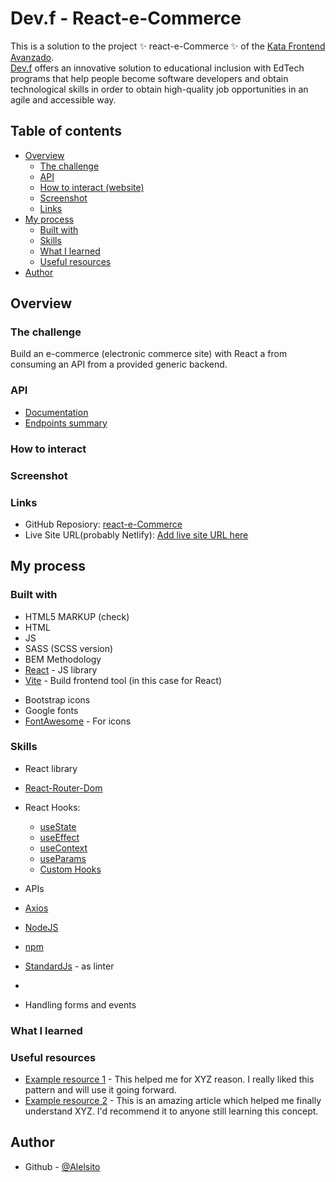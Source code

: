 # Dev.f - React-e-Commerce

This is a solution to the project ✨ react-e-Commerce ✨ of the [Kata Frontend Avanzado](https://www.devf.la/master/encoding/mx).\
[Dev.f](https://www.devf.la/) offers an innovative solution to educational inclusion with EdTech programs that help people become software developers and obtain technological skills in order to obtain high-quality job opportunities in an agile and accessible way. 

## Table of contents

- [Overview](#overview)
  - [The challenge](#the-challenge)
  - [API](#api)
  - [How to interact (website)](#how-to-interact)
  - [Screenshot](#screenshot)
  - [Links](#links)
- [My process](#my-process)
  - [Built with](#built-with)
  - [Skills](#skills)
  - [What I learned](#what-i-learned)
  - [Useful resources](#useful-resources)
- [Author](#author)

## Overview

### The challenge

Build an e-commerce (electronic commerce site) with React a
from consuming an API from a provided generic backend.

### API

- [Documentation](https://documenter.getpostman.com/view/807695/Tzm6jvYY)
- [Endpoints summary](https://ecomerce-master.herokuapp.com/docs)

### How to interact

### Screenshot

### Links

- GitHub Reposiory: [react-e-Commerce](https://github.com/Alelsito/react-e-Commerce)
- Live Site URL(probably Netlify): [Add live site URL here]()

## My process

### Built with

- HTML5 MARKUP (check)
- HTML
- JS
- SASS (SCSS version)
- BEM Methodology
- [React](https://reactjs.org/) - JS library
- [Vite](https://vitejs.dev/) - Build frontend tool (in this case for React)
<!-- - Bootstrap -->
- Bootstrap icons
- Google fonts
- [FontAwesome](https://fontawesome.com/) - For icons


### Skills

- React library
- [React-Router-Dom](https://reactrouter.com/en/main)
- React Hooks:
    - [useState](https://reactjs.org/docs/hooks-state.html)
    - [useEffect](https://reactjs.org/docs/hooks-effect.html)
    - [useContext](https://reactjs.org/docs/hooks-reference.html#usecontext)
    - [useParams](https://reactrouter.com/en/main/hooks/use-params)
    - [Custom Hooks](https://reactjs.org/docs/hooks-custom.html)
- APIs
- [Axios](https://axios-http.com/docs/intro)
- [NodeJS](https://nodejs.org/en/)
- [npm](https://www.npmjs.com/)
- [StandardJs](https://standardjs.com/) - as linter

- 

- Handling forms and events

### What I learned


<!-- ```html
<h1>Some HTML code I'm proud of</h1>
```
```css
.proud-of-this-css {
  color: papayawhip;
}
```
```js
const proudOfThisFunc = () => {
  console.log('🎉')
}
``` -->

### Useful resources

- [Example resource 1](https://www.example.com) - This helped me for XYZ reason. I really liked this pattern and will use it going forward.
- [Example resource 2](https://www.example.com) - This is an amazing article which helped me finally understand XYZ. I'd recommend it to anyone still learning this concept.

## Author

- Github - [@Alelsito](https://github.com/Alelsito)
